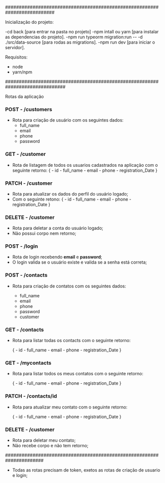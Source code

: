 ##########################################################################

Inicialização do projeto:

-cd back [para entrar na pasta no projeto]
-npm intall ou yarn [para instalar as dependencias do projeto].
-npm run typeorm migration:run -- -d ./src/data-source [para rodas as migrations].
-npm run dev [para iniciar o servidor].

Requisitos:

- node
- yarn/npm

##############################################################################

Rotas da aplicação

### POST - /customers

- Rota para criação de usuário com os seguintes dados:
    - full_name
    - email
    - phone
    - password

### GET - /customer

- Rota de listagem de todos os usuarios cadastrados na aplicação com o seguinte retorno:
    {
        - id
		- full_name
		- email
		- phone
		- registration_Date
    }


### PATCH - /customer

- Rota para atualizar os dados do perfil do usuário logado;
- Com o seguinte retono:
    {
        - id
		- full_name
		- email
		- phone
		- registration_Date
    }

### DELETE - /customer

- Rota para deletar a conta do usuário logado;
- Não possui corpo nem retorno;


### POST - /login

- Rota de login recebendo **email** e **password**;
- O login valida se o usuário existe e valida se a senha está correta;


### POST - /contacts

- Rota para criação de contatos com os seguintes dados:

    - full_name
    - email
    - phone
    - password
    - customer


### GET - /contacts

- Rota para listar todas os contacts com o seguinte retorno:

    {
        - id
		- full_name
		- email
		- phone
		- registration_Date
    }


### GET - /mycontacts

- Rota para listar todos os meus contatos com o seguinte retorno:

    {
        - id
		- full_name
		- email
		- phone
		- registration_Date
    }


### PATCH - /contacts/id

- Rota para atualizar meu contato com o seguinte retorno:

    {
        - id
		- full_name
		- email
		- phone
		- registration_Date
    }


### DELETE - /customer

- Rota para deletar meu contato;
- Não recebe corpo e não tem retorno;


######################################################################


- Todas as rotas precisam de token, exetos as rotas de criação de usuario e login;